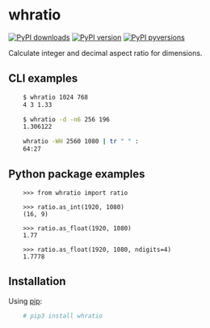 # whratio

[![PyPI downloads](http://pepy.tech/badge/whratio)](
    http://pepy.tech/project/whratio)
[![PyPI version](https://img.shields.io/pypi/v/whratio.svg)](
    https://pypi.org/projects/whratio)
[![PyPI pyversions](https://img.shields.io/pypi/pyversions/whratio.svg)](
    https://pypi.python.org/pypi/whratio)

Calculate integer and decimal aspect ratio for dimensions.

## CLI examples

```sh
    $ whratio 1024 768
    4 3 1.33
```

```sh
    $ whratio -d -n6 256 196
    1.306122
```

```sh
    whratio -WH 2560 1080 | tr " " :
    64:27
```

## Python package examples

```python3
    >>> from whratio import ratio

    >>> ratio.as_int(1920, 1080)
    (16, 9)

    >>> ratio.as_float(1920, 1080)
    1.77

    >>> ratio.as_float(1920, 1080, ndigits=4)
    1.7778
```

## Installation

Using [pip](https://pip.pypa.io/en/stable/installing/):

```sh
    # pip3 install whratio
```
